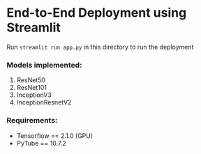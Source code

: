 # End-to-End Deployment using Streamlit
Run `streamlit run app.py` in this directory to run the deployment
### Models implemented: <br>
1. ResNet50
2. ResNet101
3. InceptionV3
4. InceptionResnetV2

### Requirements:
* Tensorflow == 2.1.0 (GPU)
* PyTube == 10.7.2
